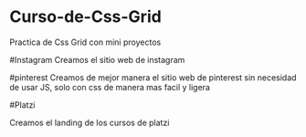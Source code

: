 # Curso-de-Css-Grid
Practica de Css Grid con mini proyectos

#Instagram
Creamos el sitio web de instagram

#pinterest
Creamos de mejor manera el sitio web de pinterest sin necesidad de usar JS, solo con css de manera mas facil y ligera

#Platzi

Creamos el landing de los cursos de platzi
